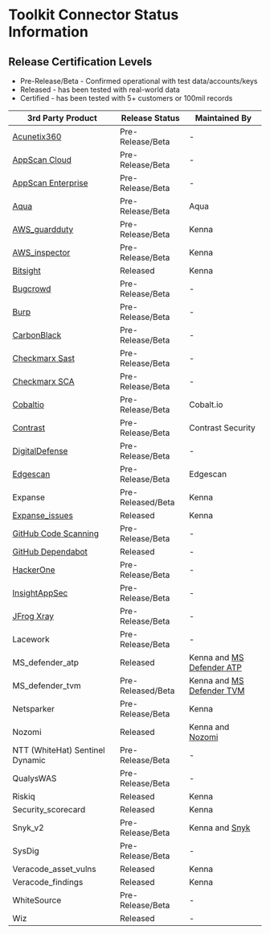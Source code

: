 # Toolkit Connector Status Information

## Release Certification Levels

- Pre-Release/Beta - Confirmed operational with test data/accounts/keys
- Released - has been tested with real-world data
- Certified - has been tested with 5+ customers or 100mil records




| 3rd Party Product | Release Status | Maintained By |
| --- | --- | --- |
| [Acunetix360](https://github.com/KennaSecurity/toolkit/tree/main/tasks/connectors/acunetix360/readme.md) | Pre-Release/Beta | - |
| [AppScan Cloud](https://github.com/KennaSecurity/toolkit/tree/main/tasks/connectors/appscan_cloud/readme.md) | Pre-Release/Beta | - |
| [AppScan Enterprise](https://github.com/KennaSecurity/toolkit/tree/main/tasks/connectors/appscan_enterprise/readme.md) | Pre-Release/Beta | - |
| [Aqua](https://github.com/KennaSecurity/toolkit/tree/main/tasks/connectors/aqua/README.md) | Pre-Release/Beta | Aqua |
| [AWS_guardduty](https://github.com/KennaSecurity/toolkit/blob/main/tasks/connectors/aws_guardduty/ReadME.md) | Pre-Release/Beta | Kenna |
| [AWS_inspector](https://github.com/KennaSecurity/toolkit/tree/main/tasks/connectors/aws_inspector) | Pre-Release/Beta | Kenna |
| [Bitsight](https://github.com/KennaSecurity/toolkit/blob/main/tasks/connectors/digital_footprint/bitsight/README.md) | Released | Kenna |
| [Bugcrowd](https://github.com/KennaSecurity/toolkit/blob/main/tasks/connectors/bugcrowd/readme.md) | Pre-Release/Beta | - |
| [Burp](https://github.com/KennaSecurity/toolkit/blob/main/tasks/connectors/burp/readme.md) | Pre-Release/Beta | - |
| [CarbonBlack](https://github.com/KennaSecurity/toolkit/blob/main/tasks/connectors/carbon_black/readme.md) | Pre-Release/Beta | - |
| [Checkmarx Sast](https://github.com/KennaSecurity/toolkit/blob/main/tasks/connectors/checkmarx_sast/README.md) | Pre-Release/Beta | - |
| [Checkmarx SCA](https://github.com/KennaSecurity/toolkit/blob/main/tasks/connectors/checkmarx_sca/readme.md) | Pre-Release/Beta | - |
| [Cobaltio](https://github.com/KennaSecurity/toolkit/blob/main/tasks/connectors/cobaltio/readme.md) | Pre-Release/Beta | Cobalt.io |
| [Contrast](https://github.com/KennaSecurity/toolkit/blob/main/tasks/connectors/contrast/readme.md) | Pre-Release/Beta | Contrast Security |
| [DigitalDefense](https://github.com/KennaSecurity/toolkit/blob/main/tasks/connectors/digital_defense/readme.md) | Pre-Release/Beta | - |
| [Edgescan](https://github.com/KennaSecurity/toolkit/blob/main/tasks/connectors/edgescan/README.md) | Pre-Release/Beta | Edgescan |
| Expanse | Pre-Released/Beta | Kenna |
| [Expanse_issues](https://github.com/KennaSecurity/toolkit/blob/main/tasks/connectors/digital_footprint/expanse_issues/README.md) | Released | Kenna | 
| [GitHub Code Scanning](https://github.com/KennaSecurity/toolkit/blob/main/tasks/connectors/github_code_scanning/readme.md) | Pre-Release/Beta | - |
| [GitHub Dependabot](https://github.com/KennaSecurity/toolkit/blob/main/tasks/connectors/github_dependabot/readme.md) | Released | - |
| [HackerOne](https://github.com/KennaSecurity/toolkit/blob/main/tasks/connectors/hackerone/readme.md) | Pre-Release/Beta | - |
| [InsightAppSec](https://github.com/KennaSecurity/toolkit/blob/main/tasks/connectors/insight_appsec/readme.md) | Pre-Release/Beta | - |
| [JFrog Xray](https://github.com/KennaSecurity/toolkit/blob/main/tasks/connectors/jfrog/readme.md) | Pre-Release/Beta | - |
| Lacework | Pre-Release/Beta | - |
| MS_defender_atp | Released | Kenna and [MS Defender ATP](https://securitycenter.windows.com/) |
| MS_defender_tvm | Pre-Released/Beta | Kenna and [MS Defender TVM](https://securitycenter.windows.com/) |
| Netsparker | Pre-Release/Beta | Kenna |
| Nozomi | Released | Kenna and [Nozomi](https://www.nozominetworks.com/) |
| NTT (WhiteHat) Sentinel Dynamic | Pre-Release/Beta | - |
| QualysWAS | Pre-Release/Beta | - |
| Riskiq | Released | Kenna |
| Security_scorecard | Released | Kenna |
| Snyk_v2 | Pre-Release/Beta | Kenna and [Snyk](https://snyk.io/) |
| SysDig | Pre-Release/Beta | - |
| Veracode_asset_vulns | Released | Kenna |
| Veracode_findings | Released | Kenna |
| WhiteSource | Pre-Release/Beta | - |
| Wiz | Released | - |
